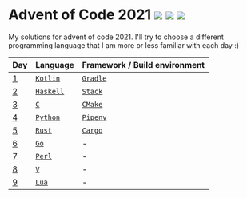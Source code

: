 # Advent of Code 2021 ![](https://img.shields.io/badge/day%20📅-9-blue) ![](https://img.shields.io/badge/days%20completed-9-green) ![](https://img.shields.io/badge/stars%20⭐-18-yellow)

My solutions for advent of code 2021.
I'll try to choose a different programming language that I am more or less familiar with each day :)

| Day      | Language                                                                  | Framework / Build environment                                              |
|----------|---------------------------------------------------------------------------|----------------------------------------------------------------------------|
|  [1](01) | [`Kotlin`](https://en.wikipedia.org/wiki/Kotlin_(programming_language))   | [`Gradle`](https://en.wikipedia.org/wiki/Gradle)                           |
|  [2](02) | [`Haskell`](https://en.wikipedia.org/wiki/Haskell_(programming_language)) | [`Stack`](https://en.wikipedia.org/wiki/Stack_(Haskell))                   |
|  [3](03) | [`C`](https://en.wikipedia.org/wiki/C_(programming_language))             | [`CMake`](https://en.wikipedia.org/wiki/CMake)                             |
|  [4](04) | [`Python`](https://en.wikipedia.org/wiki/Python_(programming_language))   | [`Pipenv`](https://pipenv.pypa.io/)                                        |
|  [5](05) | [`Rust`](https://en.wikipedia.org/wiki/Rust_(programming_language))       | [`Cargo`](https://en.wikipedia.org/wiki/Rust_(programming_language)#Cargo) |
|  [6](06) | [`Go`](https://en.wikipedia.org/wiki/Go_(programming_language))           | -                                                                          |
|  [7](07) | [`Perl`](https://en.wikipedia.org/wiki/Perl)                              | -                                                                          |
|  [8](08) | [`V`](https://github.com/vlang/v)                                         | -                                                                          |
|  [9](09) | [`Lua`](https://en.wikipedia.org/wiki/Lua_(programming_language))         | -                                                                          |
